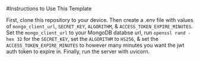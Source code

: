 #Instructions to Use This Template

First, clone this repository to your device. Then create a .env file with values of `mongo_client_url`, `SECRET_KEY`, `ALGORITHM`, & `ACCESS_TOKEN_EXPIRE_MINUTES`. Set the `mongo_client_url` to your MongoDB databse url, run `openssl rand -hex 32` for the `SECRET_KEY`, set the `ALGORITHM` to `HS256`, & set the `ACCESS_TOKEN_EXPIRE_MINUTES` to however many minutes you want the jwt auth token to expire in. Finally, run the server with uvicorn.